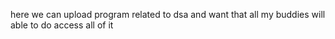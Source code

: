 here we can upload program related to dsa and want that all my buddies will able to do access all of it
